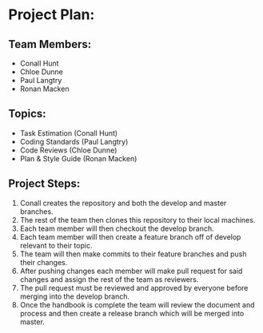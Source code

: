 # Project Plan:

## Team Members:
- Conall Hunt 
- Chloe Dunne 
- Paul Langtry 
- Ronan Macken 

## Topics:
- Task Estimation (Conall Hunt)
- Coding Standards (Paul Langtry)
- Code Reviews (Chloe Dunne)
- Plan & Style Guide (Ronan Macken)

## Project Steps:
1. Conall creates the repository and both the develop and master branches.
2. The rest of the team then clones this repository to their local machines.
3. Each team member will then checkout the develop branch.
4. Each team member will then create a feature branch off of develop relevant to their topic.
5. The team will then make commits to their feature branches and push their changes.
6. After pushing changes each member will make pull request for said changes and assign the rest of the team as reviewers.
7. The pull request must be reviewed and approved by everyone before merging into the develop branch.
8. Once the handbook is complete the team will review the document and process
 and then create a release branch which will be merged into master.

